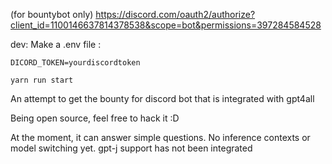 (for bountybot only)
https://discord.com/oauth2/authorize?client_id=1100146637814378538&scope=bot&permissions=397284584528

dev:
Make a .env file :
```
DICORD_TOKEN=yourdiscordtoken

```
`yarn run start`


An attempt to get the bounty for discord bot that is integrated with gpt4all

Being open source, feel free to hack it :D

At the moment, it can answer simple questions. No inference contexts or model switching yet. gpt-j support has not been integrated
